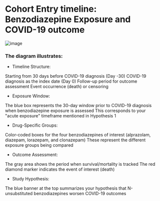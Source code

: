 # Cohort Entry timeline: Benzodiazepine Exposure and COVID-19 outcome

![image](https://github.com/user-attachments/assets/9ba776bb-da0a-4a45-9882-9381ea884bdf)


### The diagram illustrates:

* Timeline Structure:

Starting from 30 days before COVID-19 diagnosis (Day -30)
COVID-19 diagnosis as the index date (Day 0)
Follow-up period for outcome assessment
Event occurrence (death) or censoring

* Exposure Window:

The blue box represents the 30-day window prior to COVID-19 diagnosis when benzodiazepine exposure is assessed
This corresponds to your "acute exposure" timeframe mentioned in Hypothesis 1

* Drug-Specific Groups:

Color-coded boxes for the four benzodiazepines of interest (alprazolam, diazepam, lorazepam, and clonazepam)
These represent the different exposure groups being compared

* Outcome Assessment:

The gray area shows the period when survival/mortality is tracked
The red diamond marker indicates the event of interest (death)

* Study Hypothesis:

The blue banner at the top summarizes your hypothesis that N-unsubstituted benzodiazepines worsen COVID-19 outcomes



